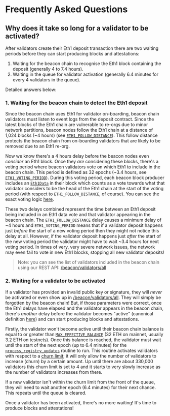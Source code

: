 # Frequently Asked Questions

## Why does it take so long for a validator to be activated?

After validators create their Eth1 deposit transaction there are two waiting
periods before they can start producing blocks and attestations:

1. Waiting for the beacon chain to recognise the Eth1 block containing the
   deposit (generally 4 to 7.4 hours).
1. Waiting in the queue for validator activation (generally 6.4 minutes for
   every 4 validators in the queue).

Detailed answers below:

### 1. Waiting for the beacon chain to detect the Eth1 deposit

Since the beacon chain uses Eth1 for validator on-boarding, beacon chain
validators must listen to event logs from the deposit contract. Since the
latest blocks of the Eth1 chain are vulnerable to re-orgs due to minor network
partitions, beacon nodes follow the Eth1 chain at a distance of 1,024 blocks
(~4 hours) (see
[`ETH1_FOLLOW_DISTANCE`](https://github.com/ethereum/eth2.0-specs/blob/v0.12.1/specs/phase0/validator.md#misc)).
This follow distance protects the beacon chain from on-boarding validators that
are likely to be removed due to an Eth1 re-org.

Now we know there's a 4 hours delay before the beacon nodes even _consider_ an
Eth1 block. Once they _are_ considering these blocks, there's a voting period
where beacon validators vote on which Eth1 to include in the beacon chain. This
period is defined as 32 epochs (~3.4 hours, see
[`ETH1_VOTING_PERIOD`](https://github.com/ethereum/eth2.0-specs/blob/v0.12.1/specs/phase0/beacon-chain.md#time-parameters)).
During this voting period, each beacon block producer includes an
[`Eth1Data`](https://github.com/ethereum/eth2.0-specs/blob/v0.12.1/specs/phase0/beacon-chain.md#eth1data)
in their block which counts as a vote towards what that validator considers to
be the head of the Eth1 chain at the start of the voting period (with respect
to `ETH1_FOLLOW_DISTANCE`, of course). You can see the exact voting logic
[here](https://github.com/ethereum/eth2.0-specs/blob/v0.12.1/specs/phase0/validator.md#eth1-data).

These two delays combined represent the time between an Eth1 deposit being
included in an Eth1 data vote and that validator appearing in the beacon chain.
The `ETH1_FOLLOW_DISTANCE` delay causes a minimum delay of ~4 hours and
`ETH1_VOTING_PERIOD` means that if a validator deposit happens just _before_
the start of a new voting period then they might not notice this delay at all.
However, if the validator deposit happens just _after_ the start of the new
voting period the validator might have to wait ~3.4 hours for next voting
period. In times of very, very severe network issues, the network may even fail
to vote in new Eth1 blocks, stopping all new validator deposits!

> Note: you can see the list of validators included in the beacon chain using
> our REST API: [/beacon/validators/all](./http/beacon.md#beaconvalidatorsall)

### 2. Waiting for a validator to be activated

If a validator has provided an invalid public key or signature, they will
_never_ be activated or even show up in
[/beacon/validators/all](./http/beacon.html#beaconvalidatorsall).
They will simply be forgotten by the beacon chain! But, if those parameters were
correct, once the Eth1 delays have elapsed and the validator appears in the
beacon chain, there's _another_ delay before the validator becomes "active"
(canonical definition
[here](https://github.com/ethereum/eth2.0-specs/blob/v0.12.1/specs/phase0/beacon-chain.md#is_active_validator)) and can start producing blocks and attestations.

Firstly, the validator won't become active until their beacon chain balance is
equal to or greater than
[`MAX_EFFECTIVE_BALANCE`](https://github.com/ethereum/eth2.0-specs/blob/v0.12.1/specs/phase0/beacon-chain.md#gwei-values)
(32 ETH on mainnet, usually 3.2 ETH on testnets). Once this balance is reached,
the validator must wait until the start of the next epoch (up to 6.4 minutes)
for the
[`process_registry_updates`](https://github.com/ethereum/eth2.0-specs/blob/v0.12.1/specs/phase0/beacon-chain.md#registry-updates)
routine to run. This routine activates validators with respect to a [churn
limit](https://github.com/ethereum/eth2.0-specs/blob/v0.12.1/specs/phase0/beacon-chain.md#get_validator_churn_limit);
it will only allow the number of validators to increase (churn) by a certain
amount. Up until there are about 330,000 validators this churn limit is set to
4 and it starts to very slowly increase as the number of validators increases
from there.

If a new validator isn't within the churn limit from the front of the queue,
they will need to wait another epoch (6.4 minutes) for their next chance. This
repeats until the queue is cleared.

Once a validator has been activated, there's no more waiting! It's time to
produce blocks and attestations!
